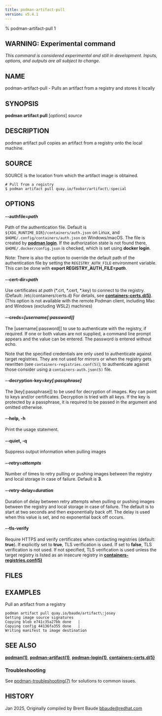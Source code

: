 ```yaml
---
title: podman-artifact-pull
version: v5.4.1
---
```


% podman-artifact-pull 1


## WARNING: Experimental command
*This command is considered experimental and still in development. Inputs, options, and outputs are all
subject to change.*

## NAME
podman\-artifact\-pull - Pulls an artifact from a registry and stores it locally

## SYNOPSIS
**podman artifact pull** [*options*] *source*


## DESCRIPTION
podman artifact pull copies an artifact from a registry onto the local machine.


## SOURCE
SOURCE is the location from which the artifact image is obtained.

```
# Pull from a registry
$ podman artifact pull quay.io/foobar/artifact\:special
```

## OPTIONS


[//]: # (BEGIN included file options/authfile.md)
#### **--authfile**=*path*

Path of the authentication file. Default is `${XDG_RUNTIME_DIR}/containers/auth.json` on Linux, and `$HOME/.config/containers/auth.json` on Windows/macOS.
The file is created by **[podman login](podman-login.1.md)**. If the authorization state is not found there, `$HOME/.docker/config.json` is checked, which is set using **docker login**.

Note: There is also the option to override the default path of the authentication file by setting the `REGISTRY_AUTH_FILE` environment variable. This can be done with **export REGISTRY_AUTH_FILE=_path_**.

[//]: # (END   included file options/authfile.md)


[//]: # (BEGIN included file options/cert-dir.md)
#### **--cert-dir**=*path*

Use certificates at *path* (\*.crt, \*.cert, \*.key) to connect to the registry. (Default: /etc/containers/certs.d)
For details, see **[containers-certs.d(5)](https://github.com/containers/image/blob/main/docs/containers-certs.d.5.md)**.
(This option is not available with the remote Podman client, including Mac and Windows (excluding WSL2) machines)

[//]: # (END   included file options/cert-dir.md)


[//]: # (BEGIN included file options/creds.md)
#### **--creds**=*[username[\:password]]*

The [username[:password]] to use to authenticate with the registry, if required.
If one or both values are not supplied, a command line prompt appears and the
value can be entered. The password is entered without echo.

Note that the specified credentials are only used to authenticate against
target registries.  They are not used for mirrors or when the registry gets
rewritten (see `containers-registries.conf(5)`); to authenticate against those
consider using a `containers-auth.json(5)` file.

[//]: # (END   included file options/creds.md)


[//]: # (BEGIN included file options/decryption-key.md)
#### **--decryption-key**=*key[\:passphrase]*

The [key[:passphrase]] to be used for decryption of images. Key can point to keys and/or certificates. Decryption is tried with all keys. If the key is protected by a passphrase, it is required to be passed in the argument and omitted otherwise.

[//]: # (END   included file options/decryption-key.md)


#### **--help**, **-h**

Print the usage statement.

#### **--quiet**, **-q**

Suppress output information when pulling images


[//]: # (BEGIN included file options/retry.md)
#### **--retry**=*attempts*

Number of times to retry pulling or pushing images between the registry and
local storage in case of failure. Default is **3**.

[//]: # (END   included file options/retry.md)


[//]: # (BEGIN included file options/retry-delay.md)
#### **--retry-delay**=*duration*

Duration of delay between retry attempts when pulling or pushing images between
the registry and local storage in case of failure. The default is to start at two seconds and then exponentially back off. The delay is used when this value is set, and no exponential back off occurs.

[//]: # (END   included file options/retry-delay.md)


[//]: # (BEGIN included file options/tls-verify.md)
#### **--tls-verify**

Require HTTPS and verify certificates when contacting registries (default: **true**).
If explicitly set to **true**, TLS verification is used.
If set to **false**, TLS verification is not used.
If not specified, TLS verification is used unless the target registry
is listed as an insecure registry in **[containers-registries.conf(5)](https://github.com/containers/image/blob/main/docs/containers-registries.conf.5.md)**

[//]: # (END   included file options/tls-verify.md)

## FILES

## EXAMPLES
Pull an artifact from a registry

```
podman artifact pull quay.io/baude/artifact\:josey
Getting image source signatures
Copying blob e741c35a27bb done   |
Copying config 44136fa355 done   |
Writing manifest to image destination

```

## SEE ALSO
**[podman(1)](podman.1.md)**, **[podman-artifact(1)](podman-artifact.1.md)**, **[podman-login(1)](podman-login.1.md)**, **[containers-certs.d(5)](https://github.com/containers/image/blob/main/docs/containers-certs.d.5.md)**

### Troubleshooting

See [podman-troubleshooting(7)](https://github.com/containers/podman/blob/main/troubleshooting.md)
for solutions to common issues.

## HISTORY
Jan 2025, Originally compiled by Brent Baude <bbaude@redhat.com>
